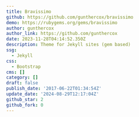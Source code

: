 ```yaml
---
title: Bravissimo
github: https://github.com/gunthercox/bravissimo
demo: https://rubygems.org/gems/bravissimo
author: gunthercox
author_link: https://github.com/gunthercox
date: 2023-11-28T04:14:52.350Z
description: Theme for Jekyll sites (gem based)
ssg:
  - Jekyll
css:
  - Bootstrap
cms: []
category: []
draft: false
publish_date: '2017-06-22T01:34:54Z'
update_date: '2024-08-29T12:17:04Z'
github_star: 2
github_fork: 0
---
```

